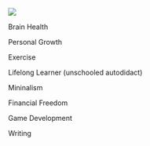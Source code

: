 
![](https://external-preview.redd.it/vc2bekMIJXkYGkEytq6oNeSWIkpyIDQL9Nf9cOh9-uE.jpg?auto=webp&s=cef56f3e8e958af52dfa64512375212bf7726cf9)

Brain Health

Personal Growth

Exercise

Lifelong Learner (unschooled autodidact)

Mininalism

Financial Freedom

Game Development


Writing
